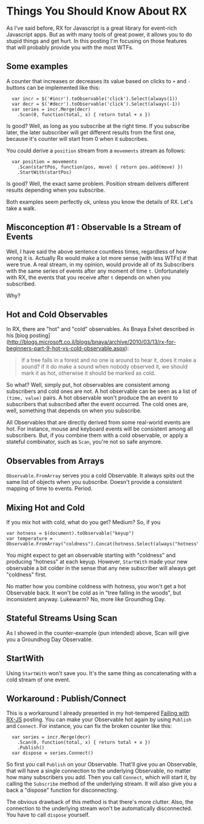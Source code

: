 Things You Should Know About RX
===============================

As I've said before, RX for Javascript is a great library for event-rich Javascript apps. 
But as with many tools of great power, it allows you to do stupid things and get hurt.
In this posting I'm focusing on those features that will probably provide you with the most WTFs.

Some examples
-------------

A counter that increases or decreases its value based on clicks to `+` and `-` buttons can be implemented
like this:

~~~ .javascript  
  var incr = $('#incr').toObservable('click').Select(always(1))
  var decr = $('#decr').toObservable('click').Select(always(-1))
  var series = incr.Merge(decr)
    .Scan(0, function(total, x) { return total + x })
~~~

Is good? Well, as long as you subscribe at the right time. If you subscribe later, the later subscriber will 
get different results from the first one, because it's counter will start from 0 when it subscribes.

You could derive a `position` stream from a `movements` stream as follows:

~~~
  var position = movements
    .Scan(startPos, function(pos, move) { return pos.add(move) })
    .StartWith(startPos)
~~~

Is good? Well, the exact same problem. Position stream delivers different results depending when you subscribe.

Both examples seem perfectly ok, unless you know the details of RX. Let's take a walk.

Misconception #1 : Observable Is a Stream of Events
---------------------------------------------------

Well, I have said the above sentence countless times, regardless of how wrong it is. Actually Rx
would make a lot more sense (with less WTFs) if that were true. A real stream, in my opinion, would
provide all of its Subscribers with the same series of events after any moment of time `t`. Unfortunately with RX, 
the events that you receive after `t` depends on when you subscribed.

Why?

Hot and Cold Observables
------------------------

In RX, there are "hot" and "cold" observables. As Bnaya Eshet described in his [blog posting]
(http://blogs.microsoft.co.il/blogs/bnaya/archive/2010/03/13/rx-for-beginners-part-9-hot-vs-cold-observable.aspx):

>If a tree falls in a forest and no one is around to hear it,
>does it make a sound?
>if it do make a sound when nobody observed it, we should mark it as hot,
>otherwise it should be marked as cold.

So what? Well, simply put, hot observables are consistent among subscribers and cold ones are not. A 
hot observable can be seen as a list of `(time, value)` pairs. A hot observable won't
produce the an event to subscribers that subscribed after the event occurred. The cold ones are, well, 
something that depends on when you subscribe.

All Observables that are directly derived from some real-world events are hot. For instance, 
mouse and keyboard events will be consistent among all subscribers. But, if you combine them with a cold
observable, or apply a stateful combinator, such as `Scan`, you're not so safe anymore.

Observables from Arrays
-----------------------

`Observable.FromArray` serves you a cold Observable. It always spits out the same list of objects when
you subscribe. Doesn't provide a consistent mapping of time to events. Period.

Mixing Hot and Cold
-------------------

If you mix hot with cold, what do you get? Medium? So, if you

~~~
var hotness = $(document).toObservable("keyup")
var temperature = Observable.FromArray("coldness").Concat(hotness.Select(always("hotness")))
~~~

You might expect to get an observable starting with "coldness" and producing "hotness" at each keyup.
However, `StartWith` made your new observable a bit colder in the sense that any new subscriber will
always get "coldness" first.

No matter how you combine coldness with hotness, you won't get a hot Observable back. It won't be cold
as in "tree falling in the woods", but inconsistent anyway. Lukewarm? No, more like Groundhog Day.

Stateful Streams Using Scan
---------------------------

As I showed in the counter-example (pun intended) above, Scan will give you a Groundhog Day Observable.

StartWith
---------

Using `StartWith` won't save you. It's the same thing as concatenating with a cold stream of one event.

Workaround : Publish/Connect
-------------------------------

This is a workaround I already presented in my hot-tempered [Failing with RX-JS](http://nullzzz.blogspot.com/2011/02/failing-with-rx-js.html)
posting. You can make your Observable hot again by using `Publish` and `Connect`. For instance, you can 
fix the broken counter like this:

~~~ .javascript
  var series = incr.Merge(decr)
    .Scan(0, function(total, x) { return total + x })
    .Publish()
  var dispose = series.Connect()
~~~

So first you call `Publish` on your Observable. That'll give you an Observable, that will have a single connection to the
underlying Observable, no matter how many subscribers you add. Then you call `Connect`, which will start it, by calling
the `Subscribe` method of the underlying stream. It will also give you a back a "dispose" function for disconnecting.

The obvious drawback of this method is that there's more clutter. Also, the connection to the underlying stream won't be
automatically disconnected. You have to call `dispose` yourself.